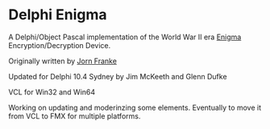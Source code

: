 Delphi Enigma
=============

A Delphi/Object Pascal implementation of the World War II era [Enigma](https://en.wikipedia.org/wiki/Enigma_machine) Encryption/Decryption Device.

Originally written by [Jorn Franke](https://github.com/jornfranke/enigmadelphi)

Updated for Delphi 10.4 Sydney by Jim McKeeth and Glenn Dufke

VCL for Win32 and Win64

Working on updating and moderinzing some elements. Eventually to move it from VCL to FMX for multiple platforms.

